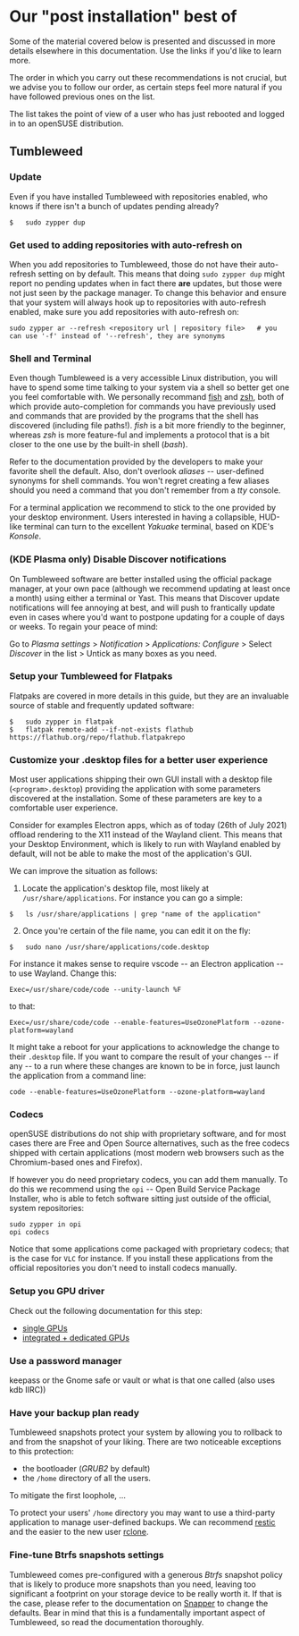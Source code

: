 # Our "post installation" best of
Some of the material covered below is presented and discussed in more details elsewhere in this documentation. Use the links if you'd like to learn more.

The order in which you carry out these recommendations is not crucial, but we advise you to follow our order, as certain steps feel more natural if you have followed previous ones on the list. 

The list takes the point of view of a user who has just rebooted and logged in to an openSUSE distribution.

## Tumbleweed

### Update
Even if you have installed Tumbleweed with repositories enabled, who knows if there isn't a bunch of updates pending already? 
```
$   sudo zypper dup
```

### Get used to adding repositories with auto-refresh on
When you add repositories to Tumbleweed, those do not have their auto-refresh setting on by default. This means that doing `sudo zypper dup` might report no pending updates when in fact there __are__ updates, but those were not just seen by the package manager. To change this behavior and ensure that your system will always hook up to repositories with auto-refresh enabled, make sure you add repositories with auto-refresh on:
```
sudo zypper ar --refresh <repository url | repository file>   # you can use '-f' instead of '--refresh', they are synonyms
```

### Shell and Terminal
Even though Tumbleweed is a very accessible Linux distribution, you will have to spend some time talking to your system via a shell so better get one you feel comfortable with. We personally recommand [fish](https://fishshell.com/) and [zsh](https://ohmyz.sh/), both of which provide auto-completion for commands you have previously used and commands that are provided by the programs that the shell has discovered (including file paths!). _fish_ is a bit more friendly to the beginner, whereas _zsh_ is more feature-ful and implements a protocol that is a bit closer to the one use by the built-in shell (_bash_).

Refer to the documentation provided by the developers to make your favorite shell the default. Also, don't overlook _aliases_ -- user-defined synonyms for shell commands. You won't regret creating a few aliases should you need a command that you don't remember from a _tty_ console.

For a terminal application we recommend to stick to the one provided by your desktop environment. Users interested in having a collapsible, HUD-like terminal can turn to the excellent _Yakuake_ terminal, based on KDE's _Konsole_.

### (KDE Plasma only) Disable Discover notifications
On Tumbleweed software are better installed using the official package manager, at your own pace (although we recommend updating at least once a month) using either a terminal or Yast. This means that Discover update notifications will fee annoying at best, and will push to frantically update even in cases where you'd want to postpone updating for a couple of days or weeks. To regain your peace of mind:

Go to _Plasma settings_ > _Notification_ > _Applications: Configure_ > Select _Discover_ in the list > Untick as many boxes as you need.

### Setup your Tumbleweed for Flatpaks
Flatpaks are covered in more details in this guide, but they are an invaluable source of stable and frequently updated software:
```
$   sudo zypper in flatpak
$   flatpak remote-add --if-not-exists flathub https://flathub.org/repo/flathub.flatpakrepo
```

### Customize your .desktop files for a better user experience
Most user applications shipping their own GUI install with a desktop file (`<program>.desktop`) providing the application with some parameters discovered at the installation. Some of these parameters are key to a comfortable user experience.

Consider for examples Electron apps, which as of today (26th of July 2021) offload rendering to the X11 instead of the Wayland client. This means that your Desktop Environment, which is likely to run with Wayland enabled by default, will not be able to make the most of the application's GUI.

We can improve the situation as follows:
1. Locate the application's desktop file, most likely at `/usr/share/applications`. For instance you can go a simple:
```
$   ls /usr/share/applications | grep "name of the application"
``` 
2. Once you're certain of the file name, you can edit it on the fly:
```
$   sudo nano /usr/share/applications/code.desktop
```
For instance it makes sense to require vscode -- an Electron application -- to use Wayland. Change this:
```
Exec=/usr/share/code/code --unity-launch %F
```
to that:
```
Exec=/usr/share/code/code --enable-features=UseOzonePlatform --ozone-platform=wayland 
```
It might take a reboot for your applications to acknowledge the change to their `.desktop` file. If you want to compare the result of your changes -- if any -- to a run where these changes are known to be in force, just launch the application from a command line: 
```
code --enable-features=UseOzonePlatform --ozone-platform=wayland
```

### Codecs
openSUSE distributions do not ship with proprietary software, and for most cases there are Free and Open Source alternatives, such as the free codecs shipped with certain applications (most modern web browsers such as the Chromium-based ones and Firefox).

If however you do need proprietary codecs, you can add them manually. To do this we recommend using the `opi` -- Open Build Service Package Installer, who is able to fetch software sitting just outside of the official, system repositories:

```
sudo zypper in opi
opi codecs
```

Notice that some applications come packaged with proprietary codecs; that is the case for `VLC` for instance. If you install these applications from the official repositories you don't need to install codecs manually.

### Setup you GPU driver
Check out the following documentation for this step:
* [single GPUs](install_proprietary.md)
* [integrated + dedicated GPUs](hybrid_graphics.md)

### Use a password manager
keepass or the Gnome safe or vault or what is that one called (also uses kdb IIRC))

### Have your backup plan ready
Tumbleweed snapshots protect your system by allowing you to rollback to and from the snapshot of your liking. There are two noticeable exceptions to this protection:
* the bootloader (_GRUB2_ by default)
* the `/home` directory of all the users.

To mitigate the first loophole, ...

To protect your users' `/home` directory you may want to use a third-party application to manage user-defined backups. We can recommend [restic](https://restic.net/) and the easier to the new user [rclone](https://rclone.org/).

### Fine-tune Btrfs snapshots settings
Tumbleweed comes pre-configured with a generous _Btrfs_ snapshot policy that is likely to produce more snapshots than you need, leaving too significant a footprint on your storage device to be really worth it. If that is the case, please refer to the documentation on [Snapper](snapper.md) to change the defaults. Bear in mind that this is a fundamentally important aspect of Tumbleweed, so read the documentation thoroughly.

